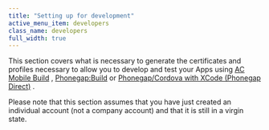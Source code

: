 ```yaml
---
title: "Setting up for development"
active_menu_item: developers
class_name: developers
full_width: true
---
```



This section covers what is necessary to generate the certificates and profiles necessary to allow you to develop and test your Apps using [AC Mobile Build](../../../../ac-mobile-build/index.htm) , [Phonegap:Build](../../../../phonegapbuild/index.htm) or [Phonegap/Cordova with XCode (Phonegap Direct)](../../../../phonegap-direct.htm) .

Please note that this section assumes that you have just created an individual account (not a company account) and that it is still in a virgin state.

